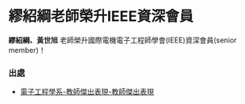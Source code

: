 # 繆紹綱老師榮升IEEE資深會員

**繆紹綱、黃世旭** 老師榮升國際電機電子工程師學會(IEEE)資深會員(senior member)！

### 出處
- [電子工程學系-教師傑出表現-教師傑出表現](http://www.el.cycu.edu.tw/wSite/ct?xItem=58588&ctNode=20063&mp=46002#02)
